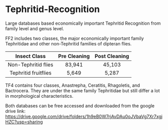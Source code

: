 # Tephritid-Recognition
Large databases based economically important Tephritid Recognition from family level and genus level.

FF2 includes two classes, the major economically important family Tephritidae and other non-Tephritid families of dipteran flies.  

| Insect Class | Pre Cleaning | Post Cleaning |
|:---:|:---:|:---:|
|Non-Tephritid flies | 83,941 | 45,103 |
|Tephritid fruitflies | 5,649 | 5,287 |

TF4 contains four classes, Anastrepha, Ceratitis, Rhagoletis, and Bactrocera. They are under the same family Tephritidae but still differ a lot in morphological characteristics.

Both databases can be free accessed and downloaded from the google drive link: https://drive.google.com/drive/folders/1h9eB0W7rjAvDAu0oJVbaVg7Xr7xgjHZC?usp=sharing
